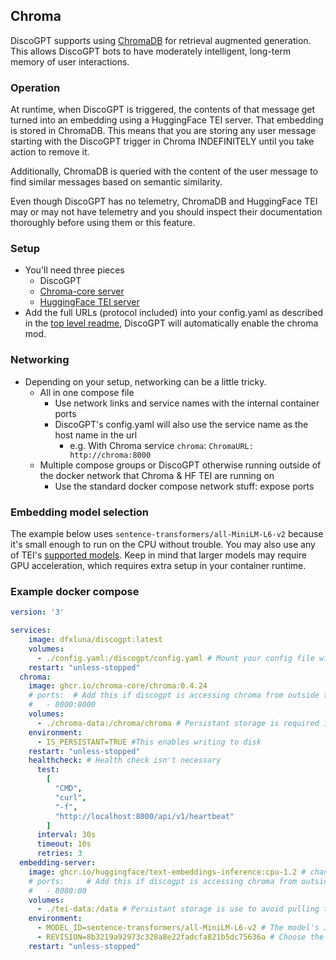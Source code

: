 ## Chroma
DiscoGPT supports using [ChromaDB](https://www.trychroma.com/) for retrieval augmented generation. This allows DiscoGPT bots to have moderately intelligent, long-term memory of user interactions.

### Operation
At runtime, when DiscoGPT is triggered, the contents of that message get turned into an embedding using a HuggingFace TEI server. That embedding is stored in ChromaDB. This means that you are storing any user message starting with the DiscoGPT trigger in Chroma INDEFINITELY until you take action to remove it.

Additionally, ChromaDB is queried with the content of the user message to find similar messages based on semantic similarity.

Even though DiscoGPT has no telemetry, ChromaDB and HuggingFace TEI may or may not have telemetry and you should inspect their documentation thoroughly before using them or this feature.

### Setup
- You'll need three pieces
    - DiscoGPT
    - [Chroma-core server](https://github.com/chroma-core/chroma/pkgs/container/chroma)
    - [HuggingFace TEI server](https://github.com/huggingface/text-embeddings-inference/pkgs/container/text-embeddings-inference)
- Add the full URLs (protocol included) into your config.yaml as described in the [top level readme](../README.md), DiscoGPT will automatically enable the chroma mod.

### Networking
- Depending on your setup, networking can be a little tricky.
  - All in one compose file
      - Use network links and service names with the internal container ports
      - DiscoGPT's config.yaml will also use the service name as the host name in the url 
        - e.g. With Chroma service `chroma`: `ChromaURL: http://chroma:8000`
  - Multiple compose groups or DiscoGPT otherwise running outside of the docker network that Chroma & HF TEI are running on
      - Use the standard docker compose network stuff: expose ports

### Embedding model selection
The example below uses `sentence-transformers/all-MiniLM-L6-v2` because it's small enough to run on the CPU without trouble. You may also use any of TEI's [supported models](https://github.com/huggingface/text-embeddings-inference?tab=readme-ov-file#supported-models). Keep in mind that larger models may require GPU acceleration, which requires extra setup in your container runtime.

### Example docker compose
```yaml
version: '3'

services:
    image: dfxluna/discogpt:latest
    volumes:
      - ./config.yaml:/discogpt/config.yaml # Mount your config file with ChromaURL, ChromaTEIURL and CollectionName specified
    restart: "unless-stopped"
  chroma:
    image: ghcr.io/chroma-core/chroma:0.4.24
    # ports:  # Add this if discogpt is accessing chroma from outside the compose group's network
    #   - 8000:8000
    volumes:
      - ./chroma-data:/chroma/chroma # Persistant storage is required if you want to keep data between restarts
    environment:
      - IS_PERSISTANT=TRUE #This enables writing to disk
    restart: "unless-stopped"
    healthcheck: # Health check isn't necessary
      test:
        [
          "CMD",
          "curl",
          "-f",
          "http://localhost:8000/api/v1/heartbeat"
        ]
      interval: 30s
      timeout: 10s
      retries: 3
  embedding-server:
    image: ghcr.io/huggingface/text-embeddings-inference:cpu-1.2 # change to gpu if planning on using accelerated embedding
    # ports:     # Add this if discogpt is accessing chroma from outside the compose group's network
    #   - 8080:80
    volumes:
      - ./tei-data:/data # Persistant storage is use to avoid pulling the model on every startup
    environment:
      - MODEL_ID=sentence-transformers/all-MiniLM-L6-v2 # The model's ID on HuggingFace
      - REVISION=8b3219a92973c328a8e22fadcfa821b5dc75636a # Choose the specific revision, this one uses a commit ID
    restart: "unless-stopped"
```
